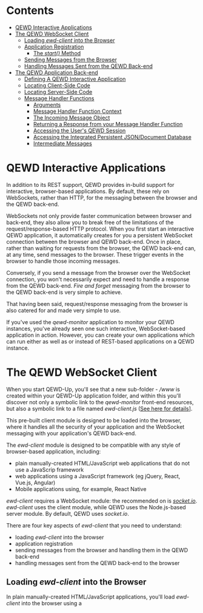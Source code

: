 # Contents

- [QEWD Interactive Applications](#qewd-interactive-applications)
- [The QEWD WebSocket Client](#the-qewd-websocket-client)
  - [Loading *ewd-client* into the Browser](#loading-ewd-client-into-the-browser)
  - [Application Registration](#application-registration)
    - [The *start()* Method](#the-start()-method)
  - [Sending Messages from the Browser](#sending-messages-from-the-browser)
  - [Handling Messages Sent from the QEWD Back-end](#handling-messages-sent-from-the-qewd-back-end)
- [The QEWD Application Back-end](#the-qewd-application-back-end)
  - [Defining A QEWD Interactive Application](#defining-a-qewd-interactive-application)
  - [Locating Client-Side Code](#locating-client-side-code)
  - [Locating Server-Side Code](#locating-server-side-code)
  - [Message Handler Functions](#message-handler-functions)
    - [Arguments](#arguments)
    - [Message Handler Function Context](#message-handler-function-context)
    - [The Incoming Message Object](#the-incoming-message-object)
    - [Returning a Response from your Message Handler Function](#returning-a-response-from-your-message-handler-function)
    - [Accessing the User's QEWD Session](#accessing-the-users-qewd-session)
    - [Accessing the Integrated Persistent JSON/Document Database](#accessing-the-integrated-persistent-jsondocument-database)
    - [Intermediate Messages](#intermediate-messages)


# QEWD Interactive Applications

In addition to its REST support, QEWD provides in-build support for interactive, browser-based applications.  By default, these rely on WebSockets, rather than HTTP, for the messaging between the browser and the QEWD back-end.

WebSockets not only provide faster communication between browser and back-end, they also allow you to break free of the limitations of the request/response-based HTTP protocol.  When you first start an interactive QEWD application, it automatically creates for you a persistent WebSocket connection between the browser and QEWD back-end.  Once in place, rather than waiting for requests from the browser, the QEWD back-end can, at any time, send messages to the browser.  These trigger events in the browser to handle those incoming messages.

Conversely, if you send a message from the browser over the WebSocket connection, you won't necessarily expect and need to handle a response from the QEWD back-end.  *Fire and forget* messaging from the browser to the QEWD back-end is very simple to achieve.

That having been said, request/response messaging from the browser is also catered for and made very simple to use.

If you've used the *qewd-monitor* application to monitor your QEWD instances, you've already seen one such interactive, WebSocket-based application in action.  However, you can create your own applications which can run either as well as or instead of REST-based applications on a QEWD instance.

# The QEWD WebSocket Client

When you start QEWD-Up, you'll see that a new sub-folder - */www* is created within your QEWD-Up application folder, and within this you'll discover not only a symbolic link to the *qewd-monitor* front-end resources, but also a symbolic link to a file named *ewd-client.js* ([See here for details](https://github.com/robtweed/ewd-client)].

This pre-built client module is designed to be loaded into the browser, where it handles all the security of your application and the WebSocket messaging with your application's QEWD back-end.

The *ewd-client* module is designed to be compatible with any style of browser-based application, including:

- plain manually-created HTML/JavaScript web applications that do not use a JavaScrip framework
- web applications using a JavaScript framework (eg jQuery, React, Vue.js, Angular)
- Mobile applications using, for example, React Native

*ewd-client* requires a WebSocket module: the recommended on is [*socket.io*](https://github.com/socketio/socket.io).  *ewd-client* uses the client module, while QEWD uses the Node.js-based server module.  By default, QEWD uses *socket.io*.


There are four key aspects of *ewd-client* that you need to understand:

- loading *ewd-client* into the browser
- application registration
- sending messages from the browser and handling them in the QEWD back-end
- handling messages sent from the QEWD back-end to the browser

## Loading *ewd-client* into the Browser

In plain manually-created HTML/JavaScript applications, you'll load *ewd-client* into the browser using a *<script>* tag, eg:

      <script src="/socket.io/socket.io.js"></script>
      <script src="/ewd-client.js"></script>

**Note:** in the above example, both */socket.io/socket.io.js* and */ewd-client.js* are automatcally available to you on your QEWD-Up instance.


If you're using a framework such as React or Angular, you'll have *bundled* all the JavaScript resources into a single JS file - *ewd-client* and [*socket.io-client*](https://github.com/socketio/socket.io-client) are resources that you must include in your project.  For React applications, it's worth looking at the [*react-qewd*](https://github.com/wdbacker/react-qewd) module that has been created from *ewd-client*.


## Application Registration

Once loaded, the first step is to invoke the *ewd-client* module's *start()* method.  This performs the following steps which are known as *application registration*:

- *ewd-client* attempts to create a persistent WebSocket connection with the QEWD back-end
- one a WebSocket connection is established, *ewd-client* sends a message to the QEWD back-end, specifying the name of the QEWD Application it wants to use
- the QEWD back-end creates a new QEWD Session and returns a response message to the browser containing an opaque QEWD Session token
- *ewd-client* retains the QEWD Session token within its closure, and creates a *send()* method that you will use for all your application messaging
- *ewd-client* emits an *ewd-registered* event, denoting that it is now ready and safe for messages to be exhanged between the browser and QEWD back-end

As part of its security management, on successful registration, *ewd-client* deletes the *socket.io* interface so that it cannot be used by the browser user for any other purpose.  The *ewd-client send()* method, however, retains access to *socket.io*.

Furthermore, because *ewd-client* automatically adds the registered QEWD Session Token to your messages from within its closure, the QEWD back-end will always recognise your messages as requiring handling **only**by the registered application - the browser user cannot manipulate the messages to attempt to access any other QEWD application.

Additionally, as a result of the QEWD Session Token that the *send()* method attaches to all outgoing messages from the browser, those messages are locked to the QEWD Session that was created at registration.


Registration is triggered by invoking *ewd-client's start()* method, so let's now examine how it is used.

### The *start()* Method

The arguments for the *start()* method are as follows:

- **application:** The name of the QEWD Application that will handle messages from the browser
- **$**: (Optional) If you are using jQuery, you should set this to the loaded/imported jQuery library/module
- **io**: Set this to the loaded/imported WebSocket module (eg the instance of *socket.io*)
- **customAjaxFn**: (Optional) Your own custom Ajax handler module if:
  - you want to use Ajax messaging instead of WebSocket messaging; and
  - you don't want to use *ewd-client*'s built-in jQuery-based Ajax messaging function
- **url**: The URL of the back-end QEWD server, eg *http://qewd.example.com:8080*

You can either specify these arguments separately or as properties of a single argument object, eg:

      EWD.start('myQEWDApplication', $, io, null, 'http://qewd.example.com:8080')

or:

      EWD.start({
        application: 'myQEWDApplication',
        $: $,
        io: io,
        url: 'http://qewd.example.com:8080'
      });

The arguments you provide for the *start()* method will depend on your style of application - specifically whether:

- you loaded *ewd-client* into the browser using a *<script>* tag and sourced it from the same origin as the HTML page; or
- *ewd-client* was pre-bundled into the JavaScript (eg React, Angular, React Native)

In the former instance, you do not need to specify the URL - it is implicitly the Origin server.  For example:

    <script src="//ajax.googleapis.com/ajax/libs/jquery/2.2.0/jquery.min.js"></script>
    <script src="/socket.io/socket.io.js"></script>
    <script src="/ewd-client.js"></script>


    EWD.start('myQEWDApplication', $, io)


Note that in the above example, *$*, *io* and *EWD* will have been implicitly created by the libraries loaded in the *<script>* tags.


In the latter instance, you'll need to explicitly specify the *url*, eg:

      import io from 'socket.io-client'
      // import $ from 'jquery'
      import EWD from 'ewd-client'

      EWD.start({
        application: 'myQEWDApplication',
        io: io,
        //$: $,
        url: 'http://qewd.example.com:8080'
      });


**NOTE**: *ewd-client* does not have any explicit dependency on *jQuery*.  Specifying the *$* argument is optional and **ONLY** necessary if:

- you want to use Ajax instead of WebSocket messaging for communication between the browser and your QEWD instance; AND
- you want to use *ewd-client's* built-in *jQuery*-based Ajax handler function.

If you want to use WebSocket messaging (the recommended approach), you **DO NOT** need to specify the *$* argument.

If you want to use Ajax messaging **BUT** you want to use your framework's own Ajax handler, or another one such as that provided by *axios*, then you don't specify the *$* argument but you do define your Ajax handler function using the *customAjaxFn* argument.

The arguments for a *customAjaxFn* are:

- params: an object, created by *ewd-client* containing the message and relevant Ajax properties
- success: *ewd-client*'s success handler function
- fail: *ewd-client*'s fail handler function

For example:


      import axios from 'axios'

      EWD.start({
        application: 'myQEWDApplication',
        io: io,
        url: 'http://qewd.example.com:8080'
        customAjaxFn: function(params, success, fail) {
          let data = JSON.stringify(params.data)
          axios({
            url: params.url,
            method: 'post',
            headers: {
              'Content-Type': params.contentType
            },
            data,
            timeout: params.timeout
          })
            .then(function (response) {
              success(response.data)
            })
            .catch(function (error) {
              if (error.response) {
                success(error.response.data)
              } else {
                fail(error.message || 'unknown ajax error')
              }
            })
        }
      });


### The *ewd-registered* Event

Although usually a rapid process, *ewd-client* registration does take a finite amount of time, and until it has completed it is not safe for the browser to use the *send()* method.  Indeed, the *send()* method does not exist until registration is complete.

It is therefore important that the browser-side logic of your application listens for the *ewd-registered* event before commencing any activity that involves message exchange.

*ewd-client* provides you with an Event Handler function: **EWD.on()** which you should use for this purpose.

In a simple manually-created web application that uses jQuery, we could apply the following logic to controllably start an application:

      $(document).ready(function() {

        EWD.on('ewd-registered', function() {
          // OK the app is now ready for use!
          // commence the application's logic

          // Use EWD.send() to send messages to QEWD back-end

        });

        EWD.start({
          application: 'test-app', 
          io: io
        });

      });


This logic and approach is fairly simple to adapt for use with Angular.js


In applications built using the React framework, it becomes a bit more tricky to ensure that *ewd-client* registration has completed before letting the application rendering to properly take place.  However, you can use the [*react-qewd*](https://github.com/wdbacker/react-qewd) module which does all the hard work for you. 

Here's an example:

      import React from 'react';
      import { render } from 'react-dom';
      import io from 'socket.io-client';
      import { QEWD, QEWDProvider } from 'react-qewd';
      import App from 'myApp';

      let qewd = QEWD({
        application: 'test-app',
        url: 'http://localhost:8080',
        io: io
      });

      function AppContainer(props) {
        return (
          {
            props.qewdProviderState.registered ?
              <App qewd={qewd} />
            :
              <div>Please wait...</div>
          }
        )
      }

      render(
        <QEWDProvider qewd={qewd}>
          <AppContainer />
        </QEWDProvider>,
        document.getElementById('content')
      );


Note how the fully started-up instance of *ewd-client* is passed as a prop to your application:

      <App qewd={qewd} />

From within your application component(s), you can send your messages using *this.props.qewd.send()*


Similarly, for applications that use the Vue.js and Nuxt.js frameworks, you should consider using [*vue.qewd*](https://github.com/wdbacker/vue-qewd)


## Sending Messages from the Browser

Once *ewd-client* has registered your application, you can send messages to the QEWD back-end using its *send()* method.

This method has two arguments:

- **messageObj**: (Mandatory) Object defining the message to send to the QEWD back-end.  This object should be defined using three properties:
  - **type**: the *type* of message you want to define the message as.  Type names are up to you to define and can be any string value
  - **params**: an object containing the parameters you want to speficy for your message.  The content and structure of this object is up to you to define
  - **ajax**: (Optional).  If defined and set to *true*, then the message is sent using Ajax instead of via the QEWD WebSocket connection.  By default, messages are sent via the WebSocket connection.
- **callback**: (Optional) Callback function for handling the response.  This function has a single argument:
  - responseObj: Object containing the response message which has two key properties:
    - type: the type of the original request message
    - message: the response message object which is what you will create in your back-end message handler 

For example:

      var msg = {
        type: 'login',
        params: {
          username: 'rob',
          password: 'secret'
        }
      };
      EWD.send(msg, (responseObj) => {
        console.log('Response was ' + JSON.stringify(responseObj.message));
      });

The example above would send the *login* message as a WebSocket message.

To send it as an Ajax message, simply add *ajax: true* as a property:

      var msg = {
        type: 'login',
        params: {
          username: 'rob',
          password: 'secret'
        },
        ajax: true
      };
      EWD.send(msg, (responseObj) => {
        console.log('Response was ' + JSON.stringify(responseObj.message));
      });


See later for details on how to handle messages in the QEWD Back-end and return responses.


## Handling Messages Sent from the QEWD Back-end

If you send a message as an Ajax message (ie by setting the *ajax* message property to *true*), then you **must** expect a response **and** you will normally handle that response using the *send()* method's callback function as shown in the previous section.

If, however, you're using WebSockets, it's possible for the QEWD Back-end to send messages to the browser at any time, without an initiating request arriving from the browser.

The way to create messages in the QEWD back-end is described later.  

We've already seen in the previous section that if you are sending a WebSocket message from the client that results in a single response message being returned from QEWD, then you can handle the response by using *ewd-client's send()* method's callback function.

However, there are other circumstances where you'll want to handle incoming WebSocket messages from the back-end independently, including:

- QEWD back-end message handlers that return more than one response to an incoming message
- messages independently sent from the QEWD back-end, ie without a triggering request from the browser
- when using a framework such as React, you will often want to handle an incoming response in a Component that is higher up the Component hierarchy, so that handling the response triggers a re-rendering of that part of the sub-tree of Components.

In all three such situations, you should use *ewd-client's on()* event handler method:

      EWD.on(messageType, (messageObject) => {
        // handle the incoming message from the QEWD back-end
      });

If you are using *react-qewd*, you'll probably access it using:

      this.props.qewd.on(message, callback);


The arguments are:

- **messageType**: string value that identifies the type of message being sent from QEWD

- **callback**: Callback function that is triggered on receipt of an incoming message of the specified type.  The incoming message object is provided as its one and only argument.

For example:

      EWD.on('myTestMessage', (messageObj) => {
        console.log('handle incoming message: ' + JSON.stringify(messageObj));
      });

All incoming messages will have a *type* property (which, of course, is used to trigger the *on()* Event Handler function.  The rest of the message structure and content will depend on the QEWD back-end method that generated it.


# The QEWD Application Back-end

The back-end of an interactive QEWD application is defined in your QEWD-Up Application Directory.  Interactive applications are supported in all three QEWD-Up Modes:

- Native Monolith
- Docker Monolith
- Docker MicroServices

In all three cases, a QEWD-Up instance can support as many interactive applications as you like, and you can run interactive applications together with REST applications, or run a QEWD-Up instance with just interactive applications and no REST APIs at all.

In the case of the Docker Monolith mode, the Orchestrator and/or any of the MicroService QEWD Instances can run interactive QEWD applications.  The key proviso is that each QEWD instance that runs an interactive application is exposed via a host port, so that the browser can make a WebSocket connections to that port.


## Defining A QEWD Interactive Application
 
There are two parts to defining an interactive QEWD Application in QEWD-Up:

- creating a home for the browser/client-side code, including its HTML, CSS and JavaScript resources
- defining the QEWD/server-side code, which consists of handler methods for each message type sent from the browser by the client side of the code.

Each of your QEWD applications must be given a unique name - this can be any string value.  This name will be used to identify the application on both the client and server side.

## Locating Client-Side Code

[The earlier section above](#the-qewd-websocket-client) described how to use the *ewd-client* module in your client side code.  Having created that code, where you locate it will depend on whether:

- your QEWD-Up instances are sitting behind a reverse-proxy such as NGINX
- your QEWD Monolith instance or Orchstrator instance is directly exposed to the external users; or

### Proxied Set=up

If you are using a reverse-proxy such as NGINX, then your client-side resources should be placed in the NGINX Web Server root path, eg:

      /usr/share/nginx/html/myQEWDApplication

NGINX will then need to be configured to act as a proxy to your QEWD instance(s).  [Documented separately](#link-here)

### Directly-exposed Set-up

If your QEWD instance is acting directly as the externally-facing web server, you should place the QEWD Application code in the appropriate */www* sub-folder within your QEWD-Up application folder.

If you've previously started your QEWD-Up instance(s), you'll find a */www* subfolder already present.  If not, just create it and add your application code.  QEWD-Up will add its additional files to it when you next start it up.

For example, for an interactive QEWD Application named *myQEWDApplication*:


### Monolith

        ~/dockerExample
            |
            |_ configuration
            |            |
            |            |_ config.json
            |
            |_ www
            |    |
            |    |_ myQEWDApplication
            |            |
            |            |_ index.html
            |            |
            |            |_ app.js etc....
            |


### MicroService: Orchestrator

        ~/microserviceExample
            |
            |_ configuration
            |
            |_ orchestrator
            |    |
            |    |_ www
            |        |
            |        |_ myQEWDApplication
            |            |
            |            |_ index.html
            |            |
            |            |_ app.js etc....


### MicroService: Other MicroService

        ~/microserviceExample
            |
            |_ configuration
            |
            |_ login_service
            |    |
            |    |_ www
            |        |
            |        |_ myQEWDApplication
            |            |
            |            |_ index.html
            |            |
            |            |_ app.js etc....



When you start up the QEWD-Up instance, you'll see that symbolic links to additional files and folders are automatically added to the */www* folders by QEWD-Up, eg:


        ~/dockerExample
            |
            |_ configuration
            |            |
            |            |_ config.json
            |
            |_ www
            |    |
            |    |_ ewd-Client.js
            |    |
            |    |_ myQEWDApplication
            |    |       |
            |    |       |_ index.html
            |    |       |
            |    |       |_ app.js etc....
            |    |
            |    |_ qewd-monitor
            |    |       |
            |    |       |_ index.html
            |    |       |
            |    |       |_ bundle.js etc....


Please leave these additional generated links/files untouched.


## Locating Server-Side Code

The way in which you define the server-side code of a QEWD Interactive application is very similar to how QEWD-Up REST APIs are defined.

[You've seen earlier](#sending-messages-from-the-browser) how messages sent from the browser specify its *type*.  The server-side of a QEWD Interactive application consists mainly of *message handler functions*: functions you write that specify how each of these message types is to be handled.  What a *message handler function* does is completely up to you, provided:

- the function signature, in terms of its arguments, meets the QEWD requirements
- you use the methods provided to return any response messages and signal completion of your handler's logic

The first step is to create a sub-folder named *qewd-apps* in your QEWD-Up directory for your QEWD Interactive applications.  The location of this sub-folder depends on the mode of QEWD-Up application you're using.

### Monolith

        ~/dockerExample
            |
            |_ configuration
            |            |
            |            |_ config.json
            |
            |_ qewd-apps
            |    



### MicroService: Orchestrator

        ~/microserviceExample
            |
            |_ configuration
            |
            |_ orchestrator
            |    |
            |    |_ qewd-apps



### MicroService: Other MicroService

        ~/microserviceExample
            |
            |_ configuration
            |
            |_ login_service
            |    |
            |    |_ qewd-apps



Within the *qewd-apps* folder, you create a sub-folder for each application you want to make available.  The sub-folder name must match the name of the application.  For example, if you wanted to define an application with a name of *myQEWDApplication*:

### Monolith

        ~/dockerExample
            |
            |_ configuration
            |            |
            |            |_ config.json
            |
            |_ qewd-apps
            |       |
            |       |_ myQEWDApplication



### MicroService: Orchestrator

        ~/microserviceExample
            |
            |_ configuration
            |
            |_ orchestrator
            |    |
            |    |_ qewd-apps
            |       |
            |       |_ myQEWDApplication



### MicroService: Other MicroService

        ~/microserviceExample
            |
            |_ configuration
            |
            |_ login_service
            |    |
            |    |_ qewd-apps
            |       |
            |       |_ myQEWDApplication


You can now define the *message handler functions* that your application will require.  Create a sub-folder for each one, using the message *type* as the sub-folder name, and then, within that sub-folder, create the function as a module file named *index.js*

For example, for a message type of *login*:

        ~/microserviceExample
            |
            |_ configuration
            |
            |_ login_service
            |    |
            |    |_ qewd-apps
            |    |  |
            |    |  |_ myQEWDApplication
            |    |  |         |           
            |    |  |         |_ login
            |    |  |         |     |
            |    |  |         |     |- index.js



## Message Handler Functions

Each Message Handler Function *index.js* file must export a function with the following signature:

      module.exports = function(messageObj, session, send, finished) {
      };

or

      module.exports = (messageObj, session, send, finished) => {
      };


### Arguments

The arguments of a *message handler function* are:

- **messageObj**: The incoming message object, which will be identical to the object you sent from the browser using the [*ewd-client's send()*](#sending-messages-from-the-browser) method
- **session**: The QEWD Session for the incoming message instance.  QEWD uses the session token that was included in the message by the *ewd-client* module to automatically link your handler function to the user's QEWD Session
- **send**: a function provided by QEWD that you can use to send *intermediate* messages to the browser (see later)
- **finished**: a function provided by QEWD that you must use to return your handler's primary response (if any) and with which you signal to QEWD that you have finished using its Worker process (so that it can be returned to QEWD's available pool).

### Message Handler Function Context

The *this* object within your *message handler function* is the QEWD context which provides you access to, for example:

- **this.db.use**: the function to use to instantiate a *document node object*, which is how you access the integrated persistent JSON / document database
- **this.userDefined**: an object containing your QEWD configuration options *and* any custom properties that you defined at startup

### The Incoming Message Object

The first argument of a *message handler function* provides access to the incoming message object.  For example, suppose you used the *ewd-client's send()* method to send the following message from the browser:

      var msg = {
        type: 'login',
        params: {
          username: 'rob',
          password: 'secret'
        }
      };
      EWD.send(msg, (responseObj) => {
        // handle the reseponse returned by the QEWD message handler function
      });

You would handle this using a *message handler function* within a folder named *login*, and the *messageObj* argument would contain an exact copy of the message object you sent, ie:

      {
        type: 'login',
        params: {
          username: 'rob',
          password: 'secret'
        }
      }

So, your message handler logic for this example might look like this:

      module.exports = (messageObj, session, send, finished) => {
        var username = messageObj.params.username;
        var password = messageObj.params.password;
        // perform the appropriate logic to confirm the validity of the username and password
      };


### Returning a Response from your Message Handler Function

You return a response from your *message handler function* using the *finished()* method which has a single argument: *responseObject*.

The structure and content of the response object is up to you, but to return an error response, you should use the reserved response object structure:

      {error: error_message_text}

For example, extending the above example:

      module.exports = (messageObj, session, send, finished) => {
        var username = messageObj.params.username;
        var password = messageObj.params.password;
        // simple hard-coded validation by way of example:
        if (username !== 'rob' && password !== 'secret') {
          return finished({error: 'Invalid login attempt'});
        }
        finished({ok: true});
      };

The response object that you specify in your *finished()* method will be returned to the *ewd-client*, and will be contained in the *message* property of the response it receives.  So, for example, taking the *ewd-client* example we used above:

#### Successful login attempt

      var msg = {
        type: 'login',
        params: {
          username: 'rob',
          password: 'secret'
        }
      };
      EWD.send(msg, (responseObj) => {
        console.log('Response was ' + JSON.stringify(responseObj.message));
        // responseObj.message.ok = true
      });

#### Unsuccessful login attempt

      var msg = {
        type: 'login',
        params: {
          username: 'xxx',
          password: 'yyyyyy'
        }
      };
      EWD.send(msg, (responseObj) => {
        console.log('Response was ' + JSON.stringify(responseObj.message));
        // responseObj.message.error = 'Invalid login attempt'
      });

**IMPORTANT**: You must **ALWAYS** terminate your *message handler function*'s logic by invoking the *finished()* function.  Failure to do so will mean that the QEWD Worker process that invokes your *message handler function* will never be released back to QEWD's worker pool.  If a number of such message types are handled, you'll quickly run out of available Worker processes and QEWD will queue up subsequent messages until you manually force down the Worker processes using the *qewd-monitor* application or you restart QEWD (which will result in the loss of queued messages).

If your *message handler function* includes asynchronous logic, then you must make sure you invoke the *finished()* method from within the asynchronous logic's callback.  For example:

      module.exports = (messageObj, session, send, finished) => {
        setTimeout(() => {
          finished({ok: true});
        }, 5000);
      };

In the example above, the QEWD Worker process will not be released until after 5 seconds, when the *setTimeout* has triggered.


### Accessing the User's QEWD Session

You can use the QEWD Session to save and retrieve user-specific information that you want to exist for the duration of the user's session.  

A user's session starts when they load your applications's client-side resources into their browser and your code invoked the *ewd-client's start()* method.

In most situations, a user's session stops when it times out, through lack of activity.  By default a user session will expire after 5 minutes: this initial timeout value is set when *ewd-client* first registers the application.

You can reset the session timeout value from within any of your *message handler functions*.  For most applications that require a user authentication/login step, your *login message handler function* will be the normal place to do this.

The QEWD Session object is a *Document Node Object* (ie it is implemented using the integrated persistent JSON / document database), and is made available you via the 2nd argument of your *message handler function*.  It has a number of reserved properties and methods that you may use, but you can create and maintain your own custom information within its *data* property.

[See here for detailed documentation about the QEWD Session Object](#not-yet-documented).

Here's an example demonstrating typical use of the QEWD Session.

      module.exports = (messageObj, session, send, finished) => {
        var username = messageObj.params.username;
        var password = messageObj.params.password;
        // simple hard-coded validation by way of example:
        if (username !== 'rob' && password !== 'secret') {
          return finished({error: 'Invalid login attempt'});
        }

        // valid login, so flag the user's session as authenticated
        // and reset and update the session timeout

        session.authenticated = true;
        session.timeout = 3600; // 1 hour inactivity timeout
        session.updateExpiry(); // apply the new timeout immediately

        session.data.$('username').value = username; // add username to session

        finished({ok: true});
      };


Your other *message handler functions* can check the *session.authenticated* property to confirm that the user has logged in - you'll want to prevent unauthorised access by users who have not logged in!  They can also make use of or update the user's session information.  For example:


      module.exports = (messageObj, session, send, finished) => {
        if (!session.authenticated) {
          return finished({error: 'You have not logged in'});
        }
        // get the user's username with which they logged in:

        var username = session.data.$('username').value;

        // save some information that you sent from the browser into the user's session

        session.data.$('myNewInfo').setDocument(messageObj.params.newInfo);

        // return the username back to the browser

        finished({username: username});
      };


### Accessing the Integrated Persistent JSON/Document Database

You can access QEWD's integrated Persistent JSON Database from within your *message handler functions* and make use of it for whatever purposes you require.  The key first step is to use the *this.db.use()* function to instantiate what is known as a *Document Node Object*.  For example:

      // create a Document Node Object that references the topmost node - a physical Global
      var userDoc = this.db.use('Users');

      // then create a Document Node Object that references the former's 'administrator' child node

      var adminDoc = userDoc.$('admininstrators');


The latter Document Node Object could alternatively be created in one step:

      var adminDoc = this.db.use('Users', 'administrators');

From this point on, you can use and apply all the methods and techniques described in the training presentation slide decks listed below:

#### Introduction to Global Storage Databases

- [Modelling NoSQL Databases using Global Storage](https://www.slideshare.net/robtweed/ewd-3-training-course-part-18-modelling-nosql-databases-using-global-storage)
- [Basic Access to a Global Storage Database from JavaScript: the cache.node APIs](https://www.slideshare.net/robtweed/ewd-3-training-course-part-19-the-cachenode-apis)

#### JavaScript Abstraction of Global Storage

- [The DocumentNode Object](https://www.slideshare.net/robtweed/ewd-3-training-course-part-20-the-documentnode-object)
- [Persistent JavaScript Objects](https://www.slideshare.net/robtweed/ewd-3-training-course-part-21-persistent-javascript-objects)
- [Traversing Documents](https://www.slideshare.net/robtweed/ewd-3-training-course-part-22-traversing-documents-using-documentnode-objects)
- [Traversing a Range of Nodes](https://www.slideshare.net/robtweed/ewd-3-training-course-part-23-traversing-a-range-using-documentnode-objects)
- [Traversing a Document's Leaf Nodes](https://www.slideshare.net/robtweed/ewd-3-training-course-part-24-traversing-a-documents-leaf-nodes)
- [Global Storage as a Document Database](https://www.slideshare.net/robtweed/ewd-3-training-course-part-25-document-database-capabilities)
- [Event-Driven Indexing](https://www.slideshare.net/robtweed/ewd-3-training-course-part-26-eventdriven-indexing)

#### QEWD's Session Storage

In the previous section you saw examples of how to use the QEWD Session which makes use of this same JSON Database.  The user-defined custom storage part of the QEWD session is exposed as a *Document Node Object*, allowing, once again, all the above techniques and methods to be applied to your custom Session storage.  

[The QEWD Session is described in more detail here](https://www.slideshare.net/robtweed/ewd-3-training-course-part-27-the-ewd-3-session)


### Intermediate Messages

If you are using WebSocket messaging for your QEWD Interactive application, you are not limited to a single response message being returned from your *message handler function*.  QEWD provides your *message handler functions* with a function - *send()* - that allows you to send additional messages, known as *intermediate messages* from your handler function before you signal its completion with the *finished()* method.

Unlike the *finished()* method that can only be invoked once from within your *message handler function*, you can invoke the *send()* method as many times as you like.

The *send()* method takes a single argument: *messageObject*.  The content and structure of this object is up to you, but it **MUST** contain one reserved property: *type*.  The value of *type* is up to you to define and is a string value.  It's a good idea to use a different *type* than the one for the message your handler function is dealing with - this ensures that your client/browser-side *ewd-client* response handler doesn't get confused.

Here's an example of a *message handler function*, let's say for a mesage of type *intermediateTest*, that generates an intermediate and final response message provided the user is logged in:


      module.exports = (messageObj, session, send, finished) => {
        if (!session.authenticated) {
          return finished({error: 'You have not logged in'});
        }

        send({
          type: 'info',
          foo: 'bar'
        });

        //... etc

        finished({ok: true});
      };


The associated browser/client-side logic might look like this:


      EWD.on('info', (responseObj) => {
        // this will handle the intermediate message
        // responseObj will contain {"type": "info", "foo": "bar"}
      });

      var msg = {
        type: 'intermediateTest'
      };
      EWD.send(msg, (responseObj) => {
        // this will handle the response (or error) from the message handler function's finished() function
      }


In theory, you could create a *message handler function* that sent a series of intermediate messages using a timed event (eg using *setInterval*), but it would be a bad idea to do so - it would mean that the QEWD Worker process handling the *message handler function* would be tied up and not released back to the QEWD Available Worker Pool for the entire duration of the timed events.  See later for alternative techniques for this kind of scenario that avoid tying up a Worker process for long periods of time.


